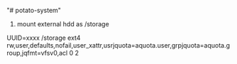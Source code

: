 "# potato-system" 
1. mount external hdd as /storage

UUID=xxxx  /storage                ext4   rw,user,defaults,nofail,user_xattr,usrjquota=aquota.user,grpjquota=aquota.group,jqfmt=vfsv0,acl 0 2
